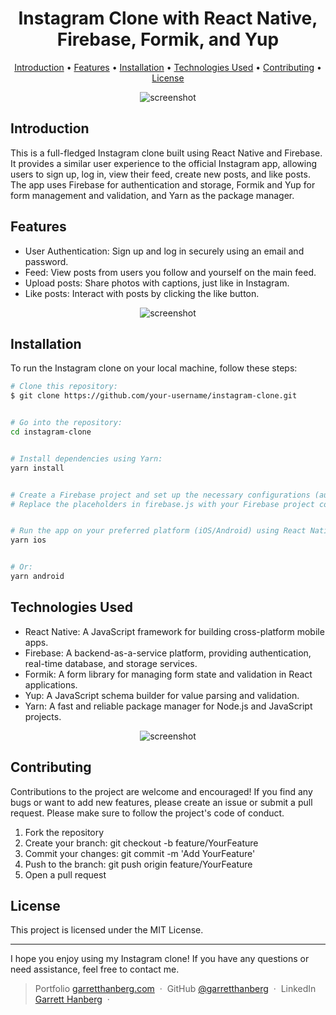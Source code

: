 <h1 align="center">
  Instagram Clone with React Native, Firebase, Formik, and Yup
  <br>
</h1>

<p align="center">
  <a href="#introduction">Introduction</a> •
  <a href="#features">Features</a> •
  <a href="#installation">Installation</a> •
  <a href="#credits">Technologies Used</a> •
  <a href="#contributing">Contributing</a> •
  <a href="#license">License</a>
</p>

<p align="center">
  <img src="https://github.com/garretthanberg/Instagram-Clone/assets/115447682/e2e0bae4-8dea-4279-ae36-e316b432be17" alt="screenshot">
</p>

## Introduction

This is a full-fledged Instagram clone built using React Native and Firebase. It provides a similar user experience to the official Instagram app, allowing users to sign up, log in, view their feed, create new posts, and like posts. The app uses Firebase for authentication and storage, Formik and Yup for form management and validation, and Yarn as the package manager.

## Features

* User Authentication: Sign up and log in securely using an email and password.
* Feed: View posts from users you follow and yourself on the main feed.
* Upload posts: Share photos with captions, just like in Instagram.
* Like posts: Interact with posts by clicking the like button.

<p align="center">
  <img src="https://github.com/garretthanberg/Instagram-Clone/assets/115447682/815cc698-e3bc-44f8-b205-4f6dffa4f666" alt="screenshot">
</p>

## Installation

To run the Instagram clone on your local machine, follow these steps:

```bash
# Clone this repository:
$ git clone https://github.com/your-username/instagram-clone.git


# Go into the repository:
cd instagram-clone


# Install dependencies using Yarn:
yarn install


# Create a Firebase project and set up the necessary configurations (authentication and Firestore).
# Replace the placeholders in firebase.js with your Firebase project configuration.


# Run the app on your preferred platform (iOS/Android) using React Native CLI:
yarn ios


# Or:
yarn android
```

## Technologies Used

* React Native: A JavaScript framework for building cross-platform mobile apps.
* Firebase: A backend-as-a-service platform, providing authentication, real-time database, and storage services.
* Formik: A form library for managing form state and validation in React applications.
* Yup: A JavaScript schema builder for value parsing and validation.
* Yarn: A fast and reliable package manager for Node.js and JavaScript projects.

<p align="center">
  <img src="https://github.com/garretthanberg/Instagram-Clone/assets/115447682/b00f0852-cbd7-4d6c-83a3-20bb87428c7e" alt="screenshot">
</p>

## Contributing

Contributions to the project are welcome and encouraged! If you find any bugs or want to add new features, please create an issue or submit a pull request. Please make sure to follow the project's code of conduct.

1. Fork the repository
2. Create your branch: git checkout -b feature/YourFeature
3. Commit your changes: git commit -m 'Add YourFeature'
4. Push to the branch: git push origin feature/YourFeature
5. Open a pull request

## License

This project is licensed under the MIT License.

---

I hope you enjoy using my Instagram clone! If you have any questions or need assistance, feel free to contact me.

> Portfolio [garretthanberg.com](https://www.garretthanberg.com) &nbsp;&middot;&nbsp;
> GitHub [@garretthanberg](https://github.com/garretthanberg) &nbsp;&middot;&nbsp;
> LinkedIn [Garrett Hanberg](https://www.linkedin.com/in/garrett-hanberg/) &nbsp;&middot;&nbsp;
